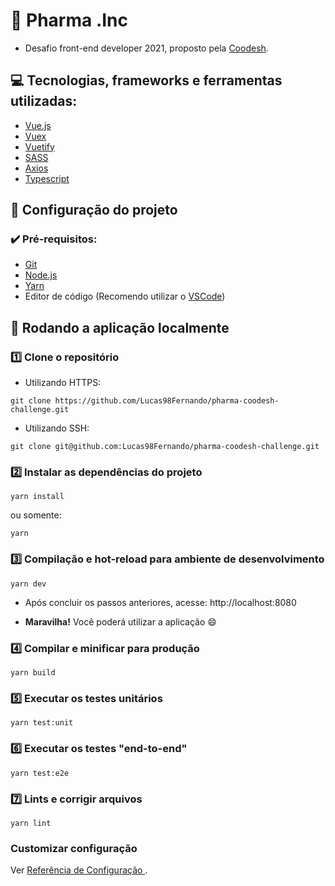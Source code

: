 # :pill: Pharma .Inc

- Desafio front-end developer 2021, proposto pela [Coodesh](https://coodesh.com/).

## :computer: Tecnologias, frameworks e ferramentas utilizadas:

- [Vue.js](https://br.vuejs.org/)
- [Vuex](https://vuex.vuejs.org/)
- [Vuetify](https://vuetifyjs.com/en/)
- [SASS](https://sass-lang.com/)
- [Axios](https://axios-http.com/)
- [Typescript](https://www.typescriptlang.org/)

## :hammer: Configuração do projeto

### :heavy_check_mark: Pré-requisitos:

- [Git](https://git-scm.com/)
- [Node.js](https://nodejs.org/en/)
- [Yarn](https://yarnpkg.com/)
- Editor de código (Recomendo utilizar o [VSCode](https://code.visualstudio.com/))

## :rocket: Rodando a aplicação localmente

### :one: Clone o repositório

- Utilizando HTTPS:
```
git clone https://github.com/Lucas98Fernando/pharma-coodesh-challenge.git
```

- Utilizando SSH:
```
git clone git@github.com:Lucas98Fernando/pharma-coodesh-challenge.git
```

### :two: Instalar as dependências do projeto

```
yarn install
```

ou somente:

```
yarn
```

### :three: Compilação e hot-reload para ambiente de desenvolvimento

```
yarn dev
```

- Após concluir os passos anteriores, acesse: http://localhost:8080

- **Maravilha!** Você poderá utilizar a aplicação :smile:

### :four: Compilar e minificar para produção

```
yarn build
```

### :five: Executar os testes unitários

```
yarn test:unit
```

### :six: Executar os testes "end-to-end" 

```
yarn test:e2e
```

### :seven: Lints e corrigir arquivos

```
yarn lint
```

### Customizar configuração

Ver [Referência de Configuração ](https://cli.vuejs.org/config/).
